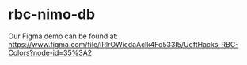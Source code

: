 # rbc-nimo-db

Our Figma demo can be found at: https://www.figma.com/file/iRlrOWicdaAclk4Fo533I5/UoftHacks-RBC-Colors?node-id=35%3A2
